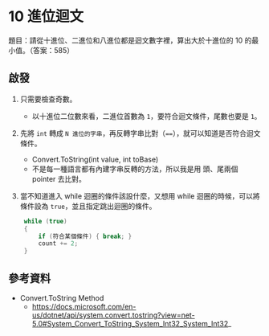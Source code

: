 # 10 進位迴文

題目：請從十進位、二進位和八進位都是迴文數字裡，算出大於十進位的 10 的最小值。（答案：585）


## 啟發

1. 只需要檢查奇數。
   * 以十進位二位數來看，二進位首數為 `1`，要符合迴文條件，尾數也要是 `1`。

2. 先將 `int` 轉成 `N 進位的字串`，再反轉字串比對（`==`），就可以知道是否符合迴文條件。
   * Convert.ToString(int value, int toBase)
   * 不是每一種語言都有內建字串反轉的方法，所以我是用 頭、尾兩個 pointer 去比對。

3. 當不知道進入 while 迴圈的條件該設什麼，又想用 while 迴圈的時候，可以將條件設為 `true`，並且指定跳出迴圈的條件。
   ```csharp
    while (true)
    {
        if (符合某個條件) { break; }
        count += 2;
    }
   ```


## 參考資料

* Convert.ToString Method
  * https://docs.microsoft.com/en-us/dotnet/api/system.convert.tostring?view=net-5.0#System_Convert_ToString_System_Int32_System_Int32_